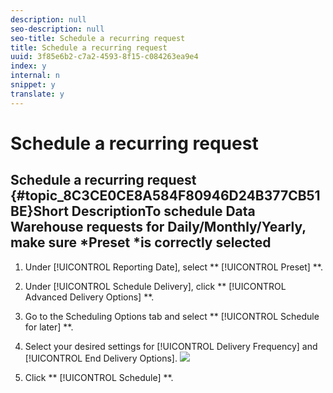 ```yaml
---
description: null
seo-description: null
seo-title: Schedule a recurring request
title: Schedule a recurring request
uuid: 3f85e6b2-c7a2-4593-8f15-c084263ea9e4
index: y
internal: n
snippet: y
translate: y
---
```


# Schedule a recurring request

## Schedule a recurring request {#topic_8C3CE0CE8A584F80946D24B377CB51BE}Short DescriptionTo schedule Data Warehouse requests for Daily/Monthly/Yearly, make sure *Preset *is correctly selected 

1. Under [!UICONTROL  Reporting Date], select ** [!UICONTROL  Preset] **.
1. Under [!UICONTROL  Schedule Delivery], click ** [!UICONTROL  Advanced Delivery Options] **.
1. Go to the Scheduling Options tab and select ** [!UICONTROL  Schedule for later] **.
1. Select your desired settings for [!UICONTROL  Delivery Frequency] and [!UICONTROL  End Delivery Options]. ![](graphics/dw_schedule.png) 

1. Click ** [!UICONTROL  Schedule] **.
